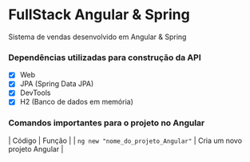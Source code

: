 # FullStack Angular & Spring

Sistema de vendas desenvolvido em Angular &amp; Spring

### Dependências utilizadas para construção da API

- [x] Web
- [x] JPA (Spring Data JPA)
- [x] DevTools 
- [x] H2 (Banco de dados em memória)

### Comandos importantes para o projeto no Angular

| Código                             | Função                       |
| `ng new "nome_do_projeto_Angular"` | Cria um novo projeto Angular |
